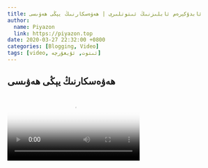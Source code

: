 ```yaml
---
title: ئابدۇكېرەم ئابلىزنىڭ ئىتوتلىرى | ھەۋەسكارنىڭ يېڭى ھەۋىسى
author:
  name: Piyazon
  link: https://piyazon.top
date: 2020-03-27 22:32:00 +0800
categories: [Blogging, Video]
tags: [video, ئىتوت, ئۇيغۇرچە]
---
```


<style>
  @import url(/assets/css/uyghur.css);
</style>


<!-- 2 -->
<h2 class="sub-title">
  ھەۋەسكارنىڭ يېڭى ھەۋىسى
</h2>
<video id="player" class="weixin_video" playsinline controls
  poster="https://gitlab.com/Alimjoo/cdn_img/-/raw/main/old-salon/abdu/0-1.jpg"
  wxv="wxv_1267648243316523009" src="">
</video>


